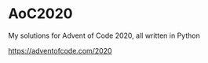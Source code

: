 # AoC2020

My solutions for Advent of Code 2020, all written in Python

https://adventofcode.com/2020

